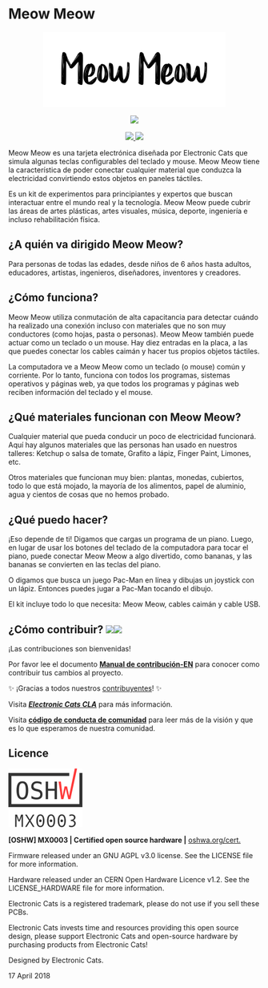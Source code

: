 # Meow Meow
<p align="center">
  <img src="https://github.com/ElectronicCats/MeowMeow/raw/master/Recursos/meowmeow_logo.png" height=150>
  <p align=center>
  <img src="https://github.com/ElectronicCats/MeowMeow/assets/107638696/bec30280-f490-44e8-9b78-9561c113cafe" height=300>
  </p>
  
<p align=center>
<a href="https://electroniccats.com/store/meowmeow/">
  <img src="https://github.com/ElectronicCats/MeowMeow/assets/107638696/408fdcc6-563e-4254-af70-c55cc95184ef" height="104" />
</a>
  <a href="https://github.com/ElectronicCats/MeowMeow/wiki">
    <img src="https://github.com/ElectronicCats/flipper-shields/assets/44976441/6aa7f319-3256-442e-a00d-33c8126833ec" height=104>
  </a>
</p>

  Meow Meow es una tarjeta electrónica diseñada por Electronic Cats que simula algunas teclas configurables del teclado y mouse. Meow Meow tiene la característica de poder conectar cualquier material que conduzca la electricidad convirtiendo estos objetos en paneles táctiles. 
  
  Es un kit de experimentos para principiantes y expertos que buscan interactuar entre el mundo real y la tecnología. Meow Meow puede cubrir las áreas de artes plásticas, artes visuales, música, deporte, ingeniería e incluso rehabilitación física.

## ¿A quién va dirigido Meow Meow? 

Para personas de todas las edades, desde niños de 6 años hasta adultos, educadores, artistas, ingenieros, diseñadores, inventores y creadores.

## ¿Cómo funciona? 

  Meow Meow utiliza conmutación de alta capacitancia para detectar cuándo ha realizado una conexión incluso con materiales que no son muy conductores (como hojas, pasta o personas). Meow Meow también puede actuar como un teclado o un mouse. Hay diez  entradas en la placa, a las que puedes conectar los cables caimán y hacer tus propios objetos táctiles.

   La computadora ve a Meow Meow como un teclado (o mouse) común y corriente. Por lo tanto, funciona con todos los programas, sistemas operativos y páginas web, ya que todos los programas y páginas web reciben información del teclado y el mouse.

## ¿Qué materiales funcionan con Meow Meow? 

  Cualquier material que pueda conducir un poco de electricidad funcionará. Aquí hay algunos materiales que las personas han usado en nuestros talleres: Ketchup o salsa de tomate, Grafito a lápiz, Finger Paint, Limones, etc.

  Otros materiales que funcionan muy bien: plantas, monedas, cubiertos, todo lo que está mojado, la mayoría de los alimentos, papel de aluminio, agua y cientos de cosas que no hemos probado.

## ¿Qué puedo hacer?

  ¡Eso depende de ti! Digamos que cargas un programa de un piano. Luego, en lugar de usar los botones del teclado de la computadora para tocar el piano, puede conectar Meow Meow a algo divertido, como bananas, y las bananas se convierten en las teclas del piano. 

  O digamos que busca un juego Pac-Man en línea y dibujas un joystick con un lápiz. Entonces puedes jugar a Pac-Man tocando el dibujo. 

  El kit incluye todo lo que necesita: Meow Meow, cables caimán y cable USB. 

## ¿Cómo contribuir? <img src="https://electroniccats.com/wp-content/uploads/2018/01/fav.png" height="35"><img src="https://raw.githubusercontent.com/gist/ManulMax/2d20af60d709805c55fd784ca7cba4b9/raw/bcfeac7604f674ace63623106eb8bb8471d844a6/github.gif" height="30">

¡Las contribuciones son bienvenidas! 

Por favor lee el documento [**Manual de contribución-EN**](https://github.com/ElectronicCats/electroniccats-cla/blob/main/electroniccats-contribution-manual.md) para conocer como contribuir tus cambios al proyecto.

✨ ¡Gracias a todos nuestros [contribuyentes](https://github.com/ElectronicCats/MeowMeow/graphs/contributors)! ✨

Visita [**_Electronic Cats CLA_**](https://github.com/ElectronicCats/electroniccats-cla/blob/main/electroniccats-cla.md) para más información.

Visita [**código de conducta de comunidad**](https://github.com/ElectronicCats/electroniccats-cla/blob/main/electroniccats-community-code-of-conduct.md) para leer más de la visión y que es lo que esperamos de nuestra comunidad.
## Licence

![MX0003](https://github.com/ElectronicCats/MeowMeow/blob/master/OSHW-MX0003.png?raw=true)

**[OSHW] MX0003 | Certified open source hardware |** [oshwa.org/cert.](https://www.oshwa.org/cert)

Firmware released under an GNU AGPL v3.0 license. See the LICENSE file for more information.

Hardware released under an CERN Open Hardware Licence v1.2. See the LICENSE_HARDWARE file for more information.

Electronic Cats is a registered trademark, please do not use if you sell these PCBs.

Electronic Cats invests time and resources providing this open source design, please support Electronic Cats and open-source hardware by purchasing products from Electronic Cats!

Designed by Electronic Cats.

17 April 2018


